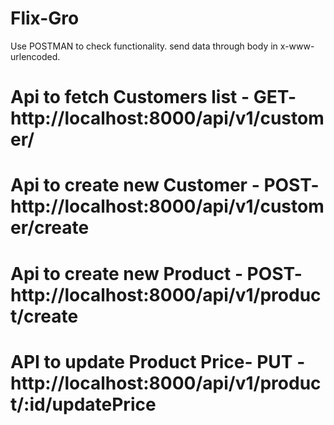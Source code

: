 # Flix-Gro
Use POSTMAN to check functionality.
send data through body in x-www-urlencoded.
# Api to fetch Customers list - GET-   http://localhost:8000/api/v1/customer/
# Api to create new Customer - POST-   http://localhost:8000/api/v1/customer/create
# Api to create new Product  - POST-   http://localhost:8000/api/v1/product/create
# API to update Product Price- PUT -   http://localhost:8000/api/v1/product/:id/updatePrice   
